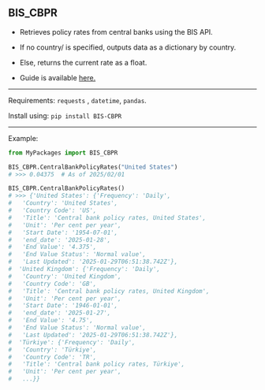 BIS_CBPR
---

- Retrieves policy rates from central banks using the BIS API.  
- If no country/ is specified, outputs data as a dictionary by country.
- Else, returns the current rate as a float.

 - Guide is available <a href="https://github.com/ndjoli-nathan/BIS_CBPR/blob/main/Guide.ipynb">here.</a>

---
 
Requirements: `requests` , `datetime`, `pandas`.

Install using: `pip install BIS-CBPR`

---
Example: 

```python
from MyPackages import BIS_CBPR

BIS_CBPR.CentralBankPolicyRates("United States")
# >>> 0.04375  # As of 2025/02/01

BIS_CBPR.CentralBankPolicyRates()
# >>> {'United States': {'Frequency': 'Daily',
#   'Country': 'United States',
#   'Country Code': 'US',
#   'Title': 'Central bank policy rates, United States',
#   'Unit': 'Per cent per year',
#   'Start Date': '1954-07-01',
#   'end_date': '2025-01-28',
#   'End Value': '4.375',
#   'End Value Status': 'Normal value',
#   'Last Updated': '2025-01-29T06:51:38.742Z'},
#  'United Kingdom': {'Frequency': 'Daily',
#   'Country': 'United Kingdom',
#   'Country Code': 'GB',
#   'Title': 'Central bank policy rates, United Kingdom',
#   'Unit': 'Per cent per year',
#   'Start Date': '1946-01-01',
#   'end_date': '2025-01-27',
#   'End Value': '4.75',
#   'End Value Status': 'Normal value',
#   'Last Updated': '2025-01-29T06:51:38.742Z'},
#  'Türkiye': {'Frequency': 'Daily',
#   'Country': 'Türkiye',
#   'Country Code': 'TR',
#   'Title': 'Central bank policy rates, Türkiye',
#   'Unit': 'Per cent per year',
#   ...}}
